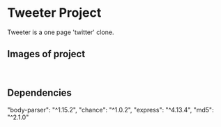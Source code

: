 # Tweeter Project

Tweeter is a one page 'twitter' clone. 

## Images of project 
![]()
![]()
![]()

## Dependencies

 "body-parser": "^1.15.2",
  "chance": "^1.0.2",
  "express": "^4.13.4",
  "md5": "^2.1.0"